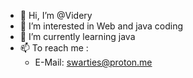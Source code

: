 - 👋 Hi, I’m @Videry
- 👀 I’m interested in Web and java coding
- 🌱 I’m currently learning java
- 📫 To reach me :
  - E-Mail: swarties@proton.me

<!---
Videry/Videry is a ✨ special ✨ repository because its `README.md` (this file) appears on your GitHub profile.
You can click the Preview link to take a look at your changes.
--->
